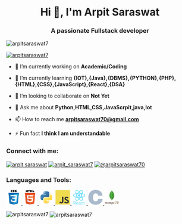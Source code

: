 <h1 align="center">Hi 👋, I'm Arpit Saraswat</h1>
<h3 align="center">A passionate Fullstack developer </h3>

<p align="left"> <img src="https://komarev.com/ghpvc/?username=arpitsaraswat7&label=Profile%20views&color=0e75b6&style=flat" alt="arpitsaraswat7" /> </p>

<p align="left"> <a href="https://github.com/ryo-ma/github-profile-trophy"><img src="https://github-profile-trophy.vercel.app/?username=arpitsaraswat7" alt="arpitsaraswat7" /></a> </p>

- 🔭 I’m currently working on **Academic/Coding**

- 🌱 I’m currently learning **{IOT},{Java},{DBMS},{PYTHON},{PHP},{HTML},{CSS},{JavaScript},{React},{DSA}**

- 👯 I’m looking to collaborate on **Not Yet**

- 💬 Ask me about **Python,HTML,CSS,JavaScrpit,java,Iot**

- 📫 How to reach me **arpitsaraswat70@gmail.com**

- ⚡ Fun fact **I think I am understandable**

<h3 align="left">Connect with me:</h3>
<p align="left">
<a href="www.linkedin.com/in/
arpit-saraswat-a12730288
" target="blank"><img align="center" src="https://raw.githubusercontent.com/rahuldkjain/github-profile-readme-generator/master/src/images/icons/Social/linked-in-alt.svg" alt="arpit saraswat" height="30" width="40" /></a>
<a href="https://instagram.com/arpit_saraswat7" target="blank"><img align="center" src="https://raw.githubusercontent.com/rahuldkjain/github-profile-readme-generator/master/src/images/icons/Social/instagram.svg" alt="arpit_saraswat7" height="30" width="40" /></a>
<a href="https://www.hackerrank.com/@arpitsaraswat70" target="blank"><img align="center" src="https://raw.githubusercontent.com/rahuldkjain/github-profile-readme-generator/master/src/images/icons/Social/hackerrank.svg" alt="@arpitsaraswat70" height="30" width="40" /></a>
</p>

<h3 align="left">Languages and Tools:</h3>
<p align="left">
  <a href="https://www.w3schools.com/css/" target="_blank" rel="noreferrer">
    <img src="https://raw.githubusercontent.com/devicons/devicon/master/icons/css3/css3-original-wordmark.svg" alt="css3" width="40" height="40"/>
  </a> 
  <a href="https://www.w3.org/html/" target="_blank" rel="noreferrer">
    <img src="https://raw.githubusercontent.com/devicons/devicon/master/icons/html5/html5-original-wordmark.svg" alt="html5" width="40" height="40"/>
  </a> 
  <a href="https://www.python.org" target="_blank" rel="noreferrer">
    <img src="https://raw.githubusercontent.com/devicons/devicon/master/icons/python/python-original.svg" alt="python" width="40" height="40"/>
  </a> 
  <a href="https://developer.mozilla.org/en-US/docs/Web/JavaScript" target="_blank" rel="noreferrer">
    <img src="https://raw.githubusercontent.com/devicons/devicon/master/icons/javascript/javascript-original.svg" alt="javascript" width="40" height="40"/>
  </a> 
  <a href="https://reactjs.org/" target="_blank" rel="noreferrer">
    <img src="https://raw.githubusercontent.com/devicons/devicon/master/icons/react/react-original-wordmark.svg" alt="react" width="40" height="40"/>
  </a> 
  <a href="#" target="_blank" rel="noreferrer">
    <!-- DSA doesn't have a logo, you can use a generic algorithm icon or a code icon -->
    <img src="https://raw.githubusercontent.com/devicons/devicon/master/icons/c/c-original.svg" alt="dsa" width="40" height="40"/>
  </a> 
  <a href="https://www.mongodb.com/" target="_blank" rel="noreferrer">
    <img src="https://raw.githubusercontent.com/devicons/devicon/master/icons/mongodb/mongodb-original-wordmark.svg" alt="mongodb" width="40" height="40"/>
  </a> 
</p>


<p><img align="left" src="https://github-readme-stats.vercel.app/api/top-langs?username=arpitsaraswat7&show_icons=true&locale=en&layout=compact" alt="arpitsaraswat7" /></p>

<p>&nbsp;<img align="center" src="https://github-readme-stats.vercel.app/api?username=arpitsaraswat7&show_icons=true&locale=en" alt="arpitsaraswat7" /></p>

